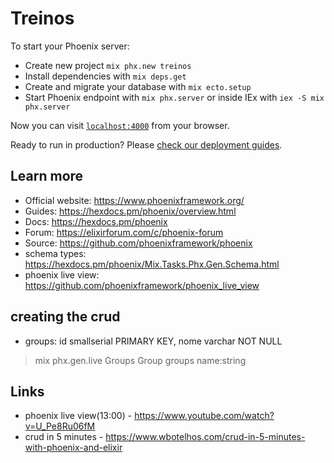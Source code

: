 # Treinos

To start your Phoenix server:

  * Create new project `mix phx.new treinos` 
  * Install dependencies with `mix deps.get`
  * Create and migrate your database with `mix ecto.setup`
  * Start Phoenix endpoint with `mix phx.server` or inside IEx with `iex -S mix phx.server`

Now you can visit [`localhost:4000`](http://localhost:4000) from your browser.

Ready to run in production? Please [check our deployment guides](https://hexdocs.pm/phoenix/deployment.html).

## Learn more

  * Official website: https://www.phoenixframework.org/
  * Guides: https://hexdocs.pm/phoenix/overview.html
  * Docs: https://hexdocs.pm/phoenix
  * Forum: https://elixirforum.com/c/phoenix-forum
  * Source: https://github.com/phoenixframework/phoenix
  * schema types: https://hexdocs.pm/phoenix/Mix.Tasks.Phx.Gen.Schema.html
  * phoenix live view: https://github.com/phoenixframework/phoenix_live_view


## creating the crud 
- groups: id smallserial PRIMARY KEY, nome varchar NOT NULL
> mix phx.gen.live Groups Group groups name:string


## Links
- phoenix live view(13:00) - https://www.youtube.com/watch?v=U_Pe8Ru06fM 
- crud in 5 minutes - https://www.wbotelhos.com/crud-in-5-minutes-with-phoenix-and-elixir